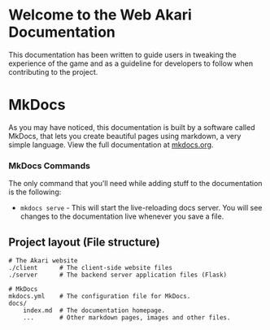 # Welcome to the Web Akari Documentation 

This documentation has been written to guide users in tweaking the experience of the game and as a guideline for developers to follow when contributing to the project.

# MkDocs

As you may have noticed, this documentation is built by a software called MkDocs, that lets you create beautiful pages using markdown, a very simple language. View the full documentation at [mkdocs.org](https://www.mkdocs.org).

### MkDocs Commands

The only command that you'll need while adding stuff to the documentation is the following: 

* `mkdocs serve` - This will start the live-reloading docs server. You will see changes to the documentation live whenever you save a file.

## Project layout (File structure)

    # The Akari website
    ./client      # The client-side website files
    ./server      # The backend server application files (Flask)

    # MkDocs
    mkdocs.yml    # The configuration file for MkDocs.
    docs/
        index.md  # The documentation homepage.
        ...       # Other markdown pages, images and other files.
